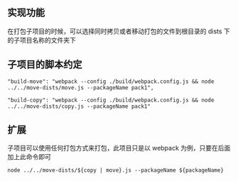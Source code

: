 ## 实现功能
在打包子项目的时候，可以选择同时拷贝或者移动打包的文件到根目录的 dists 下的子项目名称的文件夹下

## 子项目的脚本约定
```
"build-move": "webpack --config ./build/webpack.config.js && node ../../move-dists/move.js --packageName pack1",
```
```
"build-copy": "webpack --config ./build/webpack.config.js && node ../../move-dists/copy.js --packageName pack1"
```

## 扩展
子项目可以使用任何打包方式来打包，此项目只是以 webpack 为例，只要在后面加上此命令即可
```
node ../../move-dists/${copy | move}.js --packageName ${packageName}
```